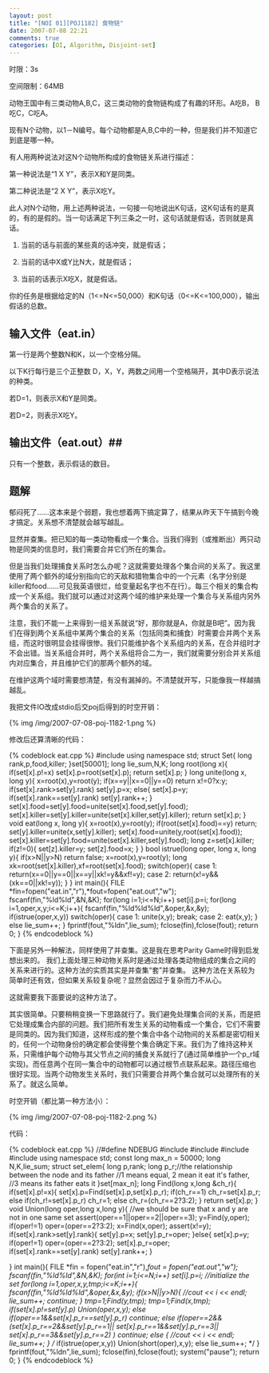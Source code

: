 ```yaml
---
layout: post
title: "[NOI 01][POJ1182] 食物链"
date: 2007-07-08 22:21
comments: true
categories: [OI, Algorithm, Disjoint-set]
---
```



时限：3s

空间限制：64MB

动物王国中有三类动物A,B,C，这三类动物的食物链构成了有趣的环形。A吃B， B吃C，C吃A。

现有N个动物，以1－N编号。每个动物都是A,B,C中的一种，但是我们并不知道它到底是哪一种。

有人用两种说法对这N个动物所构成的食物链关系进行描述：

第一种说法是“1 X Y”，表示X和Y是同类。

第二种说法是“2 X Y”，表示X吃Y。

此人对N个动物，用上述两种说法，一句接一句地说出K句话，这K句话有的是真的，有的是假的。当一句话满足下列三条之一时，这句话就是假话，否则就是真话。

1. 当前的话与前面的某些真的话冲突，就是假话；

2. 当前的话中X或Y比N大，就是假话；

3. 当前的话表示X吃X，就是假话。

你的任务是根据给定的N（1<=N<=50,000）和K句话（0<=K<=100,000），输出假话的总数。

## 输入文件（eat.in） ##

第一行是两个整数N和K，以一个空格分隔。

以下K行每行是三个正整数 D，X，Y，两数之间用一个空格隔开，其中D表示说法的种类。

若D=1，则表示X和Y是同类。

若D=2，则表示X吃Y。

## 输出文件（eat.out）##

只有一个整数，表示假话的数目。

## 题解 ##

郁闷死了……这本来是个弱题，我也想着两下搞定算了，结果从昨天下午搞到今晚才搞定。关系想不清楚就会越写越乱。

显然并查集。把已知的每一类动物看成一个集合。当我们得到（或推断出）两只动物是同类的信息时，我们需要合并它们所在的集合。

但是当我们处理捕食关系时怎么办呢？这就需要处理各个集合间的关系了。我这里使用了两个额外的域分别指向它的天敌和猎物集合中的一个元素（名字分别是killer和food……可见我英语很烂，给变量起名字也不在行）。每三个相关的集合构成一个关系组。我们就可以通过对这两个域的维护来处理一个集合与关系组内另外两个集合的关系了。

注意，我们不能一上来得到一组关系就说“好，那你就是A，你就是B吧”。因为我们在得到两个关系组中某两个集合的关系（包括同类和捕食）时需要合并两个关系组，而这时很明显会挂得很惨。我们只能维护各个关系组内的关系，在合并组时才不会出错。当关系组合并时，两个关系组将合二为一，我们就需要分别合并关系组内对应集合，并且维护它们的那两个额外的域。

在维护这两个域时需要想清楚，有没有漏掉的。不清楚就开写，只能像我一样越搞越乱。

我把文件IO改成stdio后交poj后得到的时空开销：

{% img /img/2007-07-08-poj-1182-1.png %}

修改后还算清晰的代码：

{% codeblock eat.cpp %}
#include <cstdio>
using namespace std;
struct Set{	long rank,p,food,killer; }set[50001];
long lie_sum,N,K;
long root(long x){
	if(set[x].p!=x)	set[x].p=root(set[x].p);
	return set[x].p;
}
long unite(long x, long y){
	x=root(x),y=root(y);
	if(x==y||x==0||y==0)	return x!=0?x:y;
	if(set[x].rank>set[y].rank)	set[y].p=x;
	else{
		set[x].p=y;
		if(set[x].rank==set[y].rank)	set[y].rank++;
	}
	set[x].food=set[y].food=unite(set[x].food,set[y].food);
	set[x].killer=set[y].killer=unite(set[x].killer,set[y].killer);
	return set[x].p;
}
void eat(long x, long y){
	x=root(x),y=root(y);
	if(root(set[x].food)==y)	return;
	set[y].killer=unite(x,set[y].killer);
	set[x].food=unite(y,root(set[x].food));
	set[x].killer=set[y].food=unite(set[x].killer,set[y].food);
	long z=set[x].killer;
	if(z!=0){
		set[z].killer=y;
		set[z].food=x;
	}
}
bool istrue(long oper, long x, long y){
	if(x>N||y>N)	return false;
	x=root(x),y=root(y);
	long xk=root(set[x].killer),xf=root(set[x].food);
	switch(oper){
		case 1:	return(x==0||y==0||x==y||xk!=y&&xf!=y);
		case 2:	return(x!=y&&(xk==0||xk!=y));
	}
}
int main(){
	FILE *fin=fopen("eat.in","r"),*fout=fopen("eat.out","w");
	fscanf(fin,"%ld%ld",&N,&K);
	for(long i=1;i<=N;i++)	set[i].p=i;
	for(long i=1,oper,x,y;i<=K;i++){
		fscanf(fin,"%ld%ld%ld",&oper,&x,&y);
		if(istrue(oper,x,y))
			switch(oper){
				case 1:	unite(x,y);	break;
				case 2:	eat(x,y);
			}
		else lie_sum++;
	}
	fprintf(fout,"%ldn",lie_sum);
	fclose(fin),fclose(fout);
	return 0;
}
{% endcodeblock %}

下面是另外一种解法，同样使用了并查集。这是我在思考Parity Game时得到启发想出来的。
我们上面处理三种动物关系时是通过处理各类动物组成的集合之间的关系来进行的。这种方法的实质其实是并查集“套”并查集。
这种方法在关系较为简单时还有效，但如果关系较复杂呢？显然会因过于复杂而力不从心。

这就需要我下面要说的这种方法了。

其实很简单。只要稍稍变换一下思路就行了。我们避免处理集合间的关系，而是把它处理成集合内部的问题。我们把所有发生关系的动物看成一个集合，它们不需要是同类的。因为我们知道，这样形成的整个集合中各个动物间的关系都是密切相关的，任何一个动物身份的确定都会使得整个集合确定下来。我们为了维持这种关系，只需维护每个动物与其父节点之间的捕食关系就行了(通过简单维护一个p_r域实现)。而任意两个在同一集合中的动物都可以通过根节点联系起来。路径压缩也很好实现。当两个动物发生关系时，我们只需要合并两个集合就可以处理所有的关系了。就这么简单。

时空开销（都比第一种方法小）：

{% img /img/2007-07-08-poj-1182-2.png %}

代码：

{% codeblock eat.cpp %}
//#define NDEBUG
#include <iostream>
#include <cstdio>
#include <cstdlib>
#include <cassert>
using namespace std;
const long max_n = 50000;
long N,K,lie_sum;
struct set_elem{
	long p,rank;
	long p_r;//the relationship between the node and its father
	//1 means equal, 2 mean it eat it's father,
	//3 means its father eats it
}set[max_n];
long Find(long x,long &ch_r){
	if(set[x].p!=x){
		set[x].p=Find(set[x].p,set[x].p_r);
		if(ch_r==1)	ch_r=set[x].p_r;
		else if(ch_r!=set[x].p_r) ch_r=1;
		else ch_r=(ch_r==2?3:2);
	}
	return set[x].p;
}
void Union(long oper,long x,long y){
	//we should be sure that x and y are not in one same set
	assert(oper==1||oper==2||oper==3);
	y=Find(y,oper);
	if(oper!=1) oper=(oper==2?3:2);
	x=Find(x,oper);
	assert(x!=y);
	if(set[x].rank>set[y].rank){
		set[y].p=x;
		set[y].p_r=oper;
	}else{
		set[x].p=y;
		if(oper!=1) oper=(oper==2?3:2);
		set[x].p_r=oper;
		if(set[x].rank==set[y].rank) set[y].rank++;
	}
	
}
int main(){
	FILE *fin = fopen("eat.in","r"),*fout = fopen("eat.out","w");
	fscanf(fin,"%ld%ld",&N,&K);
	for(int i=1;i<=N;i++)	set[i].p=i; //initialize the set
	for(long i=1,oper,x,y,tmp;i<=K;i++){
		fscanf(fin,"%ld%ld%ld",&oper,&x,&y);
		if(x>N||y>N){
			//cout << i << endl;
			lie_sum++;
			continue;
		}
		tmp=1;Find(y,tmp);
		tmp=1;Find(x,tmp);
		if(set[x].p!=set[y].p) Union(oper,x,y);
		else if(oper==1&&set[x].p_r==set[y].p_r) continue;
		else if(oper==2&& 
              (set[x].p_r==2&&set[y].p_r==1||
               set[x].p_r==1&&set[y].p_r==3||
               set[x].p_r==3&&set[y].p_r==2) 
             ) continue;
		else {
			//cout << i << endl;
			lie_sum++;
		}
		/*
		if(istrue(oper,x,y))	Union(short(oper),x,y);
		else lie_sum++;
		*/
	}
	fprintf(fout,"%ldn",lie_sum);
	fclose(fin),fclose(fout);
	system("pause");
	return 0;
}
{% endcodeblock %}